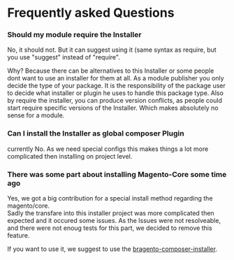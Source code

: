 Frequently asked Questions
==========================

### Should my module require the Installer

No, it should not. But it can suggest using it (same syntax as require, but you use "suggest" instead of "require".

Why? Because there can be alternatives to this Installer or some people dont want to use an installer for them at all. 
As a module publisher you only decide the type of your package. It is the responsibility of the package user to decide
what installer or plugin he uses to handle this package type.
Also by require the installer, you can produce version conflicts,
as people could start require specific versions of the Installer.
Which makes absolutely no sense for a module.

### Can I install the Installer as global composer Plugin

currently No. As we need special configs this makes things a lot more complicated then installing on project level.


### There was some part about installing Magento-Core some time ago

Yes, we got a big contribution for a special install method regarding the magento/core.  
Sadly the transfare into this installer project was more complicated then expected and it occured some issues.
As the Issues were not resolveable, and there were not enoug tests for this part, we decided to remove this feature.

If you want to use it, we suggest to use the [bragento-composer-installer](https://github.com/bragento/bragento-composer-installer). 

